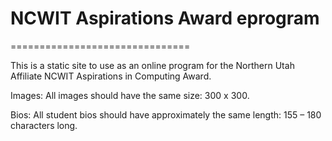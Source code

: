 # NCWIT Aspirations Award eprogram
===============================

This is a static site to use as an online program for the Northern Utah Affiliate NCWIT Aspirations in Computing Award.

Images:
All images should have the same size: 300 x 300. 

Bios:
All student bios should have approximately the same length:
155 – 180 characters long.


